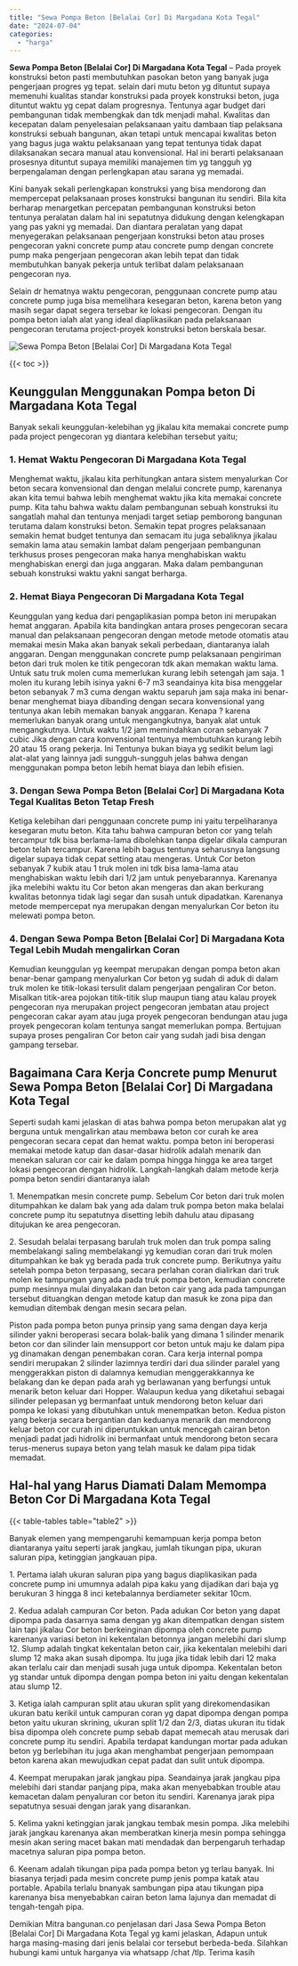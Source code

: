 ```yaml
---
title: "Sewa Pompa Beton [Belalai Cor] Di Margadana Kota Tegal"
date: "2024-07-04"
categories: 
  - "harga"
---
```


**Sewa Pompa Beton \[Belalai Cor\] Di Margadana Kota Tegal** – Pada proyek konstruksi beton pasti membutuhkan pasokan beton yang banyak juga pengerjaan progres yg tepat. selain dari mutu beton yg dituntut supaya memenuhi kualitas standar konstruksi pada proyek konstruksi beton, juga dituntut waktu yg cepat dalam progresnya. Tentunya agar budget dari pembangunan tidak membengkak dan tdk menjadi mahal. Kwalitas dan kecepatan dalam penyelesaian pelaksanaan yaitu dambaan tiap pelaksana konstruksi sebuah bangunan, akan tetapi untuk mencapai kwalitas beton yang bagus juga waktu pelaksanaan yang tepat tentunya tidak dapat dilaksanakan secara manual atau konvensional. Hal ini berarti pelaksanaan prosesnya dituntut supaya memiliki manajemen tim yg tangguh yg berpengalaman dengan perlengkapan atau sarana yg memadai.

Kini banyak sekali perlengkapan konstruksi yang bisa mendorong dan mempercepat pelaksanaan proses konstruksi bangunan itu sendiri. Bila kita berharap menargetkan percepatan pembangunan konstruksi beton tentunya peralatan dalam hal ini sepatutnya didukung dengan kelengkapan yang pas yakni yg memadai. Dan diantara peralatan yang dapat menyegerakan pelaksanaan pengerjaan konstruksi beton atau proses pengecoran yakni concrete pump atau concrete pump dengan concrete pump maka pengerjaan pengecoran akan lebih tepat dan tidak membutuhkan banyak pekerja untuk terlibat dalam pelaksanaan pengecoran nya.

Selain dr hematnya waktu pengecoran, penggunaan concrete pump atau concrete pump juga bisa memelihara kesegaran beton, karena beton yang masih segar dapat segera tersebar ke lokasi pengecoran. Dengan itu pompa beton ialah alat yang ideal diaplikasikan pada pelaksanaan pengecoran terutama project-proyek konstruksi beton berskala besar.

![Sewa Pompa Beton [Belalai Cor] Di Margadana Kota Tegal](/images/sewa-concrete-pump-32.png)

{{< toc >}}

## Keunggulan Menggunakan Pompa beton Di Margadana Kota Tegal

Banyak sekali keunggulan-kelebihan yg jikalau kita memakai concrete pump pada project pengecoran yg diantara kelebihan tersebut yaitu;

### 1\. Hemat Waktu Pengecoran Di Margadana Kota Tegal

Menghemat waktu, jikalau kita perhitungkan antara sistem menyalurkan Cor beton secara konvensional dan dengan melalui concrete pump, karenanya akan kita temui bahwa lebih menghemat waktu jika kita memakai concrete pump. Kita tahu bahwa waktu dalam pembangunan sebuah konstruksi itu sangatlah mahal dan tentunya menjadi target setiap pemborong bangunan terutama dalam konstruksi beton. Semakin tepat progres pelaksanaan semakin hemat budget tentunya dan semacam itu juga sebaliknya jikalau semakin lama atau semakin lambat dalam pengerjaan pembangunan terkhusus proses pengecoran maka hanya menghabiskan waktu menghabiskan energi dan juga anggaran. Maka dalam pembangunan sebuah konstruksi waktu yakni sangat berharga.

### 2\. Hemat Biaya Pengecoran Di Margadana Kota Tegal

Keunggulan yang kedua dari pengaplikasian pompa beton ini merupakan hemat anggaran. Apabila kita bandingkan antara proses pengecoran secara manual dan pelaksanaan pengecoran dengan metode metode otomatis atau memakai mesin Maka akan banyak sekali perbedaan, diantaranya ialah anggaran. Dengan menggunakan concrete pump pelaksanaan pengiriman beton dari truk molen ke titik pengecoran tdk akan memakan waktu lama. Untuk satu truk molen cuma memerlukan kurang lebih setengah jam saja. 1 molen itu kurang lebih isinya yakni 6-7 m3 seandainya kita bisa menggelar beton sebanyak 7 m3 cuma dengan waktu separuh jam saja maka ini benar-benar menghemat biaya dibanding dengan secara konvensional yang tentunya akan lebih memakan banyak anggaran. Kenapa ? karena memerlukan banyak orang untuk mengangkutnya, banyak alat untuk mengangkutnya. Untuk waktu 1/2 jam memindahkan coran sebanyak 7 cubic Jika dengan cara konvensional tentunya membutuhkan kurang lebih 20 atau 15 orang pekerja. Ini Tentunya bukan biaya yg sedikit belum lagi alat-alat yang lainnya jadi sungguh-sungguh jelas bahwa dengan menggunakan pompa beton lebih hemat biaya dan lebih efisien.

### 3\. Dengan Sewa Pompa Beton \[Belalai Cor\] Di Margadana Kota Tegal Kualitas Beton Tetap Fresh

Ketiga kelebihan dari penggunaan concrete pump ini yaitu terpeliharanya kesegaran mutu beton. Kita tahu bahwa campuran beton cor yang telah tercampur tdk bisa berlama-lama dibolehkan tanpa digelar dikala campuran beton telah tercampur. Karena lebih bagus tentunya seharusnya langsung digelar supaya tidak cepat setting atau mengeras. Untuk Cor beton sebanyak 7 kubik atau 1 truk molen ini tdk bisa lama-lama atau menghabiskan waktu lebih dari 1/2 jam untuk penyebarannya. Karenanya jika melebihi waktu itu Cor beton akan mengeras dan akan berkurang kwalitas betonnya tidak lagi segar dan susah untuk dipadatkan. Karenanya metode mempercepat nya merupakan dengan menyalurkan Cor beton itu melewati pompa beton.

### 4\. Dengan Sewa Pompa Beton \[Belalai Cor\] Di Margadana Kota Tegal Lebih Mudah mengalirkan Coran

Kemudian keunggulan yg keempat merupakan dengan pompa beton akan benar-benar gampang menyalurkan Cor beton yg sudah di aduk di dalam truk molen ke titik-lokasi tersulit dalam pengerjaan pengaliran Cor beton. Misalkan titik-area pojokan titik-titik slup maupun tiang atau kalau proyek pengecoran nya merupakan project pengecoran jembatan atau project pengecoran cakar ayam atau juga proyek pengecoran bendungan atau juga proyek pengecoran kolam tentunya sangat memerlukan pompa. Bertujuan supaya proses pengaliran Cor beton cair yang sudah jadi bisa dengan gampang tersebar.

## Bagaimana Cara Kerja Concrete pump Menurut Sewa Pompa Beton \[Belalai Cor\] Di Margadana Kota Tegal

Seperti sudah kami jelaskan di atas bahwa pompa beton merupakan alat yg berguna untuk mengalirkan atau membawa beton cor curah ke area pengecoran secara cepat dan hemat waktu. pompa beton ini beroperasi memakai metode katup dan dasar-dasar hidrolik adalah menarik dan menekan saluran cor cair ke dalam pompa hingga hingga ke area target lokasi pengecoran dengan hidrolik. Langkah-langkah dalam metode kerja pompa beton sendiri diantaranya ialah

1\. Menempatkan mesin concrete pump. Sebelum Cor beton dari truk molen ditumpahkan ke dalam bak yang ada dalam truk pompa beton maka belalai concrete pump itu sepatutnya disetting lebih dahulu atau dipasang ditujukan ke area pengecoran.

2\. Sesudah belalai terpasang barulah truk molen dan truk pompa saling membelakangi saling membelakangi yg kemudian coran dari truk molen ditumpahkan ke bak yg berada pada truk concrete pump. Berikutnya yaitu setelah pompa beton terpasang, secara perlahan coran dialirkan dari truk molen ke tampungan yang ada pada truk pompa beton, kemudian concrete pump mesinnya mulai dinyalakan dan beton cair yang ada pada tampungan tersebut dituangkan dengan metode katup dan masuk ke zona pipa dan kemudian ditembak dengan mesin secara pelan.

Piston pada pompa beton punya prinsip yang sama dengan daya kerja silinder yakni beroperasi secara bolak-balik yang dimana 1 silinder menarik beton cor dan silinder lain mensupport cor beton untuk maju ke dalam pipa yg dinamakan dengan penembakan coran. Cara kerja internal pompa sendiri merupakan 2 silinder lazimnya terdiri dari dua silinder paralel yang menggerakkan piston di dalamnya kemudian menggerakkannya ke belakang dan ke depan pada arah yg berlawanan yang berfungsi untuk menarik beton keluar dari Hopper. Walaupun kedua yang diketahui sebagai silinder pelepasan yg bermanfaat untuk mendorong beton keluar dari pompa ke lokasi yang dibutuhkan untuk menempatkan beton. Kedua piston yang bekerja secara bergantian dan keduanya menarik dan mendorong keluar beton cor curah ini diperuntukkan untuk mencegah cairan beton menjadi padat jadi hidrolik ini bermanfaat untuk mendorong beton secara terus-menerus supaya beton yang telah masuk ke dalam pipa tidak memadat.

## Hal-hal yang Harus Diamati Dalam Memompa Beton Cor Di Margadana Kota Tegal

{{< table-tables table="table2" >}}

Banyak elemen yang mempengaruhi kemampuan kerja pompa beton diantaranya yaitu seperti jarak jangkau, jumlah tikungan pipa, ukuran saluran pipa, ketinggian jangkauan pipa.

1\. Pertama ialah ukuran saluran pipa yang bagus diaplikasikan pada concrete pump ini umumnya adalah pipa kaku yang dijadikan dari baja yg berukuran 3 hingga 8 inci ketebalannya berdiameter sekitar 10cm.

2\. Kedua adalah campuran Cor beton. Pada adukan Cor beton yang dapat dipompa pada dasarnya sama dengan yg akan ditempatkan dengan sistem lain tapi jikalau Cor beton berkeinginan dipompa oleh concrete pump karenanya variasi beton ini kekentalan betonnya jangan melebihi dari slump 12. Slump adalah tingkat kekentalan beton cair, jika kekentalan melebihi dari slump 12 maka akan susah dipompa. Itu juga jika tidak lebih dari 12 maka akan terlalu cair dan menjadi susah juga untuk dipompa. Kekentalan beton yg standar untuk dipompa dengan pompa beton ini yaitu dengan kekentalan atau slump 12.

3\. Ketiga ialah campuran split atau ukuran split yang direkomendasikan ukuran batu kerikil untuk campuran coran yg dapat dipompa dengan pompa beton yaitu ukuran skrining, ukuran split 1/2 dan 2/3, diatas ukuran itu tidak bisa dipompa oleh concrete pump sebab dapat memecah atau merusak dari concrete pump itu sendiri. Apabila terdapat kandungan mortar pada adukan beton yg berlebihan itu juga akan menghambat pengerjaan pemompaan beton karena akan mewujudkan cepat padat dan sulit untuk dipompa.

4\. Keempat merupakan jarak jangkau pipa. Seandainya jarak jangkau pipa melebihi dari standar panjang pipa, maka akan menyebabkan trouble atau kemacetan dalam penyaluran cor beton itu sendiri. Karenanya jarak pipa sepatutnya sesuai dengan jarak yang disarankan.

5\. Kelima yakni ketinggian jarak jangkau tembak mesin pompa. Jika melebihi jarak jangkau karenanya akan memberatkan kinerja mesin pompa sehingga mesin akan sering macet bakan mati mendadak dan berpengaruh terhadap macetnya saluran pipa pompa beton.

6\. Keenam adalah tikungan pipa pada pompa beton yg terlau banyak. Ini biasanya terjadi pada mesim concrete pump jenis pompa katak atau portable. Apabila terlalu bnanyak sambungan pipa atau tikungan pipa karenanya bisa menyebabkan cairan beton lama lajunya dan memadat di tengah-tengah pipa.

Demikian Mitra bangunan.co penjelasan dari Jasa Sewa Pompa Beton \[Belalai Cor\] Di Margadana Kota Tegal yg kami jelaskan, Adapun untuk harga masing-masing dari jenis belalai cor tersebut berbeda-beda. Silahkan hubungi kami untuk harganya via whatsapp /chat /tlp. Terima kasih
